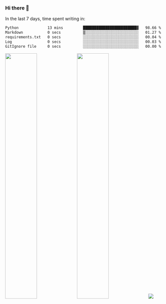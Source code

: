 ### Hi there 👋

In the last 7 days, time spent writing in:

<!--START_SECTION:waka-->

```txt
Python             13 mins         ████████████████████████▓   98.66 %
Markdown           0 secs          ▒░░░░░░░░░░░░░░░░░░░░░░░░   01.27 %
requirements.txt   0 secs          ░░░░░░░░░░░░░░░░░░░░░░░░░   00.04 %
Log                0 secs          ░░░░░░░░░░░░░░░░░░░░░░░░░   00.03 %
GitIgnore file     0 secs          ░░░░░░░░░░░░░░░░░░░░░░░░░   00.00 %
```

<!--END_SECTION:waka-->

<img src="https://wakatime.com/share/@jimtje/5d0c92de-08f8-4a72-8f2f-6a9693d1e318.svg" width=45% height=45%> <img src="https://wakatime.com/share/@jimtje/501498ae-bda5-4da7-a89d-b40bcdd5556d.svg" width=45% height=45%>
![](https://hit.yhype.me/github/profile?user_id=43537315)
